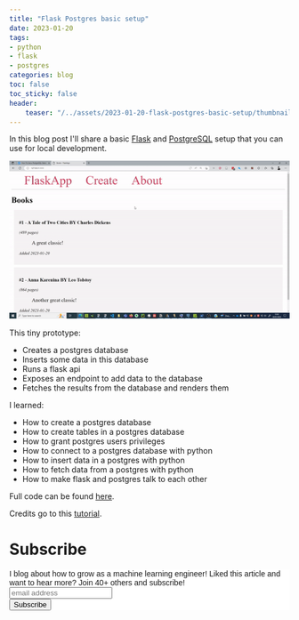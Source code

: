 ```yaml
---
title: "Flask Postgres basic setup"
date: 2023-01-20
tags:
- python
- flask
- postgres
categories: blog
toc: false
toc_sticky: false
header:
    teaser: "/../assets/2023-01-20-flask-postgres-basic-setup/thumbnail.gif"
---
```


In this blog post I'll share a basic [Flask](https://flask.palletsprojects.com/en/2.2.x/) and [PostgreSQL](https://www.postgresql.org/) setup that you can use for local development.

![](/../assets/2023-01-20-flask-postgres-basic-setup/image.gif)

This tiny prototype:
* Creates a postgres database
* Inserts some data in this database
* Runs a flask api
* Exposes an endpoint to add data to the database
* Fetches the results from the database and renders them

I learned:
* How to create a postgres database
* How to create tables in a postgres database
* How to grant postgres users privileges
* How to connect to a postgres database with python
* How to insert data in a postgres with python
* How to fetch data from a postgres with python
* How to make flask and postgres talk to each other

Full code can be found [here](https://github.com/Rainymood/flask-postgres).

Credits go to this [tutorial](https://www.digitalocean.com/community/tutorials/how-to-use-a-postgresql-database-in-a-flask-application).

# Subscribe
<!-- Begin Mailchimp Signup Form -->
<link href="//cdn-images.mailchimp.com/embedcode/horizontal-slim-10_7.css" rel="stylesheet" type="text/css">
<style type="text/css">
#mc_embed_signup{background:#fff; clear:left; font:14px Helvetica,Arial,sans-serif; width:100%;}
/* Add your own Mailchimp form style overrides in your site stylesheet or in this style block.
    We recommend moving this block and the preceding CSS link to the HEAD of your HTML file. */
</style>
<div id="mc_embed_signup">
<form action="https://gmail.us3.list-manage.com/subscribe/post?u=92fe86c389878585bc87837e8&amp;id=50543deff9" method="post" id="mc-embedded-subscribe-form" name="mc-embedded-subscribe-form" class="validate" target="_blank" novalidate>
    <div id="mc_embed_signup_scroll">
<label for="mce-EMAIL">I blog about how to grow as a machine learning engineer! Liked this article and want to hear more? Join 40+ others and subscribe!</label>
<input type="email" value="" name="EMAIL" class="email" id="mce-EMAIL" placeholder="email address" required>
    <!-- real people should not fill this in and expect good things - do not remove this or risk form bot signups-->
    <div style="position: absolute; left: -5000px;" aria-hidden="true"><input type="text" name="b_92fe86c389878585bc87837e8_50543deff9" tabindex="-1" value=""></div>
    <div class="clear"><input type="submit" value="Subscribe" name="subscribe" id="mc-embedded-subscribe" class="button"></div>
    </div>
</form>
</div>
<!--End mc_embed_signup-->
    